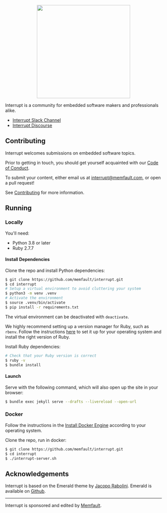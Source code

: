 <p align="center">
  <img width="300" src="https://user-images.githubusercontent.com/1041679/117912668-bf573700-b294-11eb-9e3f-9cb521b750dc.png"/>
</p>

Interrupt is a community for embedded software makers and professionals alike.

- [Interrupt Slack Channel](https://interrupt-slack.herokuapp.com/)
- [Interrupt Discourse](https://community.memfault.com/)

## Contributing

Interrupt welcomes submissions on embedded software topics.

Prior to getting in touch, you should get yourself acquainted with our [Code of Conduct](https://interrupt.memfault.com/code-of-conduct).

To submit your content, either email us at interrupt@memfault.com, or open a pull request!

See [Contributing](https://interrupt.memfault.com/contributing) for more information.

## Running

### Locally

You'll need:
- Python 3.8 or later
- Ruby 2.7.7

#### Install Dependencies

Clone the repo and install Python dependencies:

```bash
$ git clone https://github.com/memfault/interrupt.git
$ cd interrupt
# Setup a virtual environment to avoid cluttering your system
$ python3 -m venv .venv
# Activate the environment
$ source .venv/bin/activate
$ pip install -r requirements.txt
```

The virtual environment can be deactivated with `deactivate`.

We highly recommend setting up a version manager for Ruby, such as
`rbenv`. Follow the instructions [here](https://github.com/rbenv/rbenv) to set it
up for your operating system and install the right version of Ruby.

Install Ruby dependencies:

```bash
# Check that your Ruby version is correct
$ ruby -v
$ bundle install
```

#### Launch

Serve with the following command, which will also open up the site in your browser:

```bash
$ bundle exec jekyll serve --drafts --livereload --open-url
```

### Docker

Follow the instructions in the [Install Docker Engine](https://docs.docker.com/engine/install/) according to your operating system.

Clone the repo, run in docker:

```bash
$ git clone https://github.com/memfault/interrupt.git
$ cd interrupt
$ ./interrupt-server.sh
```

## Acknowledgements

Interrupt is based on the Emerald theme by [Jacopo Rabolini](https://www.jacoporabolini.com/). Emerald is available on [Github](https://github.com/KingFelix/emerald).

---

Interrupt is sponsored and edited by [Memfault](https://memfault.com).
